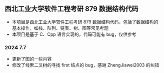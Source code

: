 ## 西北工业大学软件工程考研 879 数据结构代码
- 本项目是西北工业大学软件工程考研 879 数据结构代码，包括了数据结构的基本操作，如栈、队列、链表、树、图等常见考题
- 本项目是基于 C、Cpp 语言实现的，代码可能有 bug，仅供参考

### 2024 7.7
- 更新了图的一些内容
- 修改了线索二叉树的寻找 first 结点的 bug，感谢 ZhengJiawei2003 的纠错
